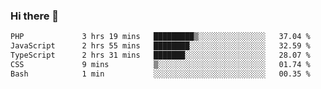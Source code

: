 ### Hi there 🌱
<!--START_SECTION:waka-->

```txt
PHP             3 hrs 19 mins   █████████▒░░░░░░░░░░░░░░░   37.04 %
JavaScript      2 hrs 55 mins   ████████░░░░░░░░░░░░░░░░░   32.59 %
TypeScript      2 hrs 31 mins   ███████░░░░░░░░░░░░░░░░░░   28.07 %
CSS             9 mins          ▒░░░░░░░░░░░░░░░░░░░░░░░░   01.74 %
Bash            1 min           ░░░░░░░░░░░░░░░░░░░░░░░░░   00.35 %
```

<!--END_SECTION:waka-->
<!--
**Dieg0raf/Dieg0raf** is a ✨ _special_ ✨ repository because its `README.md` (this file) appears on your GitHub profile.

Here are some ideas to get you started:

- 🔭 I’m currently working on ...
- 🌱 I’m currently learning ...
- 👯 I’m looking to collaborate on ...
- 🤔 I’m looking for help with ...
- 💬 Ask me about ...
- 📫 How to reach me: ...
- 😄 Pronouns: ...
- ⚡ Fun fact: ...
-->
